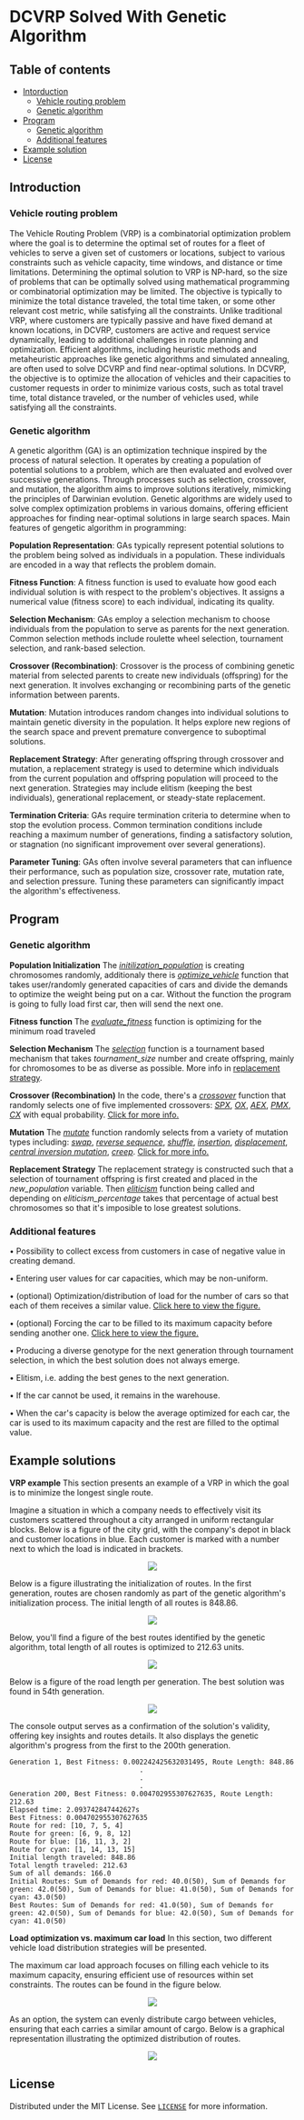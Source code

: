 # DCVRP Solved With Genetic Algorithm
## Table of contents
- [Intorduction](#introduction)
    - [Vehicle routing problem](#vehicle-routing-problem)
    - [Genetic algorithm](#genetic-algorithm)
- [Program](#program)
    - [Genetic algorithm](#genetic-algorithm-1)
    - [Additional features](#additional-features)
- [Example solution](#example-soution)
- [License](#license)

## Introduction
### Vehicle routing problem
The Vehicle Routing Problem (VRP) is a combinatorial optimization problem where the  goal is to determine the optimal set of routes for a fleet of vehicles to serve a given set of customers or locations, subject to various constraints such as vehicle capacity, time windows, and distance or time limitations. Determining the optimal solution to VRP is NP-hard, so the size of problems that can be optimally solved using mathematical programming or combinatorial optimization may be limited. The objective is typically to minimize the total distance traveled, the total time taken, or some other relevant cost metric, while satisfying all the constraints. Unlike traditional VRP, where customers are typically passive and have fixed demand at known locations, in DCVRP, customers are active and request service dynamically, leading to additional challenges in route planning and optimization. Efficient algorithms, including heuristic methods and metaheuristic approaches like genetic algorithms and simulated annealing, are often used to solve DCVRP and find near-optimal solutions. In DCVRP, the objective is to optimize the allocation of vehicles and their capacities to customer requests in order to minimize various costs, such as total travel time, total distance traveled, or the number of vehicles used, while satisfying all the constraints.

### Genetic algorithm
A genetic algorithm (GA) is an optimization technique inspired by the process of natural selection. It operates by creating a population of potential solutions to a problem, which are then evaluated and evolved over successive generations. Through processes such as selection, crossover, and mutation, the algorithm aims to improve solutions iteratively, mimicking the principles of Darwinian evolution. Genetic algorithms are widely used to solve complex optimization problems in various domains, offering efficient approaches for finding near-optimal solutions in large search spaces. Main features of gengetic algorithm in programming:

**Population Representation**: GAs typically represent potential solutions to the problem being solved as individuals in a population. These individuals are encoded in a way that reflects the problem domain.

**Fitness Function**: A fitness function is used to evaluate how good each individual solution is with respect to the problem's objectives. It assigns a numerical value (fitness score) to each individual, indicating its quality.

**Selection Mechanism**: GAs employ a selection mechanism to choose individuals from the population to serve as parents for the next generation. Common selection methods include roulette wheel selection, tournament selection, and rank-based selection.

**Crossover (Recombination)**: Crossover is the process of combining genetic material from selected parents to create new individuals (offspring) for the next generation. It involves exchanging or recombining parts of the genetic information between parents.

**Mutation**: Mutation introduces random changes into individual solutions to maintain genetic diversity in the population. It helps explore new regions of the search space and prevent premature convergence to suboptimal solutions.

**Replacement Strategy**: After generating offspring through crossover and mutation, a replacement strategy is used to determine which individuals from the current population and offspring population will proceed to the next generation. Strategies may include elitism (keeping the best individuals), generational replacement, or steady-state replacement.

**Termination Criteria**: GAs require termination criteria to determine when to stop the evolution process. Common termination conditions include reaching a maximum number of generations, finding a satisfactory solution, or stagnation (no significant improvement over several generations).

**Parameter Tuning**: GAs often involve several parameters that can influence their performance, such as population size, crossover rate, mutation rate, and selection pressure. Tuning these parameters can significantly impact the algorithm's effectiveness.

## Program
### Genetic algorithm
**Population Initialization**
The *[initilization_population](https://github.com/jkskw/vehicle_routing_problem/blob/main/src/main.py#L70)* is creating chromosomes randomly, additionaly there is *[optimize_vehicle](https://github.com/jkskw/vehicle_routing_problem/blob/main/src/main.py#L43)* function that takes user/randomly generated capacities of cars and divide the demands to optimize the weight being put on a car. Without the function the program is going to fully load first car, then will send the next one.

**Fitness function**
The *[evaluate_fitness](https://github.com/jkskw/vehicle_routing_problem/blob/main/src/main.py#L85)* function is optimizing for the minimum road traveled

**Selection Mechanism**
The *[selection](https://github.com/jkskw/vehicle_routing_problem/blob/main/src/main.py#L105)* function is a tournament based mechanism that takes *tournament_size* number and create offspring, mainly for chromosomes to be as diverse as possible. More info in [replacement strategy](#replacement-strategy).

**Crossover (Recombination)**
In the code, there's a *[crossover](https://github.com/jkskw/vehicle_routing_problem/blob/main/src/main.py#L130)* function that randomly selects one of five implemented crossovers: *[SPX](https://github.com/jkskw/vehicle_routing_problem/blob/main/src/main.py#L143)*, *[OX](https://github.com/jkskw/vehicle_routing_problem/blob/main/src/main.py#L152)*, *[AEX](https://github.com/jkskw/vehicle_routing_problem/blob/main/src/main.py#L180)*, *[PMX](https://github.com/jkskw/vehicle_routing_problem/blob/main/src/main.py#L204)*, *[CX](https://github.com/jkskw/vehicle_routing_problem/blob/main/src/main.py#L224)* with equal probability. [Click for more info.](https://www.researchgate.net/publication/268043232_Comparison_of_eight_evolutionary_crossover_operators_for_the_vehicle_routing_problem)

**Mutation**
The *[mutate](https://github.com/jkskw/vehicle_routing_problem/blob/main/src/main.py#L249)* function randomly selects from a variety of mutation types including: *[swap](https://github.com/jkskw/vehicle_routing_problem/blob/main/src/main.py#L271)*, *[reverse sequence](https://github.com/jkskw/vehicle_routing_problem/blob/main/src/main.py#L278)*, *[shuffle](https://github.com/jkskw/vehicle_routing_problem/blob/main/src/main.py#L286)*, *[insertion](https://github.com/jkskw/vehicle_routing_problem/blob/main/src/main.py#L298)*, *[displacement](https://github.com/jkskw/vehicle_routing_problem/blob/main/src/main.py#L307)*, *[central inversion mutation](https://github.com/jkskw/vehicle_routing_problem/blob/main/src/main.py#L322)*, *[creep](https://github.com/jkskw/vehicle_routing_problem/blob/main/src/main.py#L329)*. [Click for more info.](https://www.linkedin.com/pulse/mutations-genetic-algorithms-ali-karazmoodeh-u94pf/)

<span id="replacement-strategy">**Replacement Strategy**</span>
The replacement strategy is constructed such that a selection of tournament offspring is first created and placed in the *new_population* variable. Then *[eliticism](https://github.com/jkskw/vehicle_routing_problem/blob/main/src/main.py#L121)* function being called and depending on *eliticism_percentage* takes that percentage of actual best chromosomes so that it's imposible to lose greatest solutions.

### Additional features

• Possibility to collect excess from customers in case of negative value in creating demand.

• Entering user values ​​for car capacities, which may be non-uniform.

• (optional) Optimization/distribution of load for the number of cars so that each of them receives a similar value. [Click here to view the figure.](#optimize)

• (optional) Forcing the car to be filled to its maximum capacity before sending another one. [Click here to view the figure.](#maximum)

• Producing a diverse genotype for the next generation through tournament selection, in which the best solution does not always emerge.

• Elitism, i.e. adding the best genes to the next generation.

• If the car cannot be used, it remains in the warehouse.

• When the car's capacity is below the average optimized for each car, the car is used to its maximum capacity and the rest are filled to the optimal value.

## Example solutions
**VRP example**
This section presents an example of a VRP in which the goal is to minimize the longest single route.

Imagine a situation in which a company needs to effectively visit its customers scattered throughout a city arranged in uniform rectangular blocks. Below is a figure of the city grid, with the company's depot in black and customer locations in blue. Each customer is marked with a number next to which the load is indicated in brackets.

<p align="center">
<img src=".github/start.png">
</p>
Below is a figure illustrating the initialization of routes. In the first generation, routes are chosen randomly as part of the genetic algorithm's initialization process. The initial length of all routes is 848.86.

<p align="center">
<img src=".github/initial_routes.png">
</p>

Below, you'll find a figure of the best routes identified by the genetic algorithm, total length of all routes is optimized to 212.63 units.

<p align="center">
<img src=".github/best_routes.png">
</p>

Below is a figure of the road length per generation. The best solution was found in 54th generation.

<p align="center">
<img src=".github/road_length.png">
</p>


The console output serves as a confirmation of the solution's validity, offering key insights and routes details. It also displays the genetic algorithm's progress from the first to the 200th generation.
```
Generation 1, Best Fitness: 0.002242425632031495, Route Length: 848.86
                                .
                                .
                                .
Generation 200, Best Fitness: 0.004702955307627635, Route Length: 212.63
Elapsed time: 2.093742847442627s
Best Fitness: 0.004702955307627635
Route for red: [10, 7, 5, 4]
Route for green: [6, 9, 8, 12]
Route for blue: [16, 11, 3, 2]
Route for cyan: [1, 14, 13, 15]
Initial length traveled: 848.86
Total length traveled: 212.63
Sum of all demands: 166.0
Initial Routes: Sum of Demands for red: 40.0(50), Sum of Demands for green: 42.0(50), Sum of Demands for blue: 41.0(50), Sum of Demands for cyan: 43.0(50)
Best Routes: Sum of Demands for red: 41.0(50), Sum of Demands for green: 42.0(50), Sum of Demands for blue: 42.0(50), Sum of Demands for cyan: 41.0(50)
```

**Load optimization vs. maximum car load**
In this section, two different vehicle load distribution strategies will be presented.

The maximum car load approach focuses on filling each vehicle to its maximum capacity, ensuring efficient use of resources within set constraints. The routes can be found in the figure below.

<p align="center" id="maximum">
<img src=".github/without_optimize.png">
</p>

As an option, the system can evenly distribute cargo between vehicles, ensuring that each carries a similar amount of cargo. Below is a graphical representation illustrating the optimized distribution of routes.

<p align="center" id="optimize">
<img src=".github/with_optimize.png">
</p>

## License
Distributed under the MIT License. See [`LICENSE`](/LICENSE) for more information.